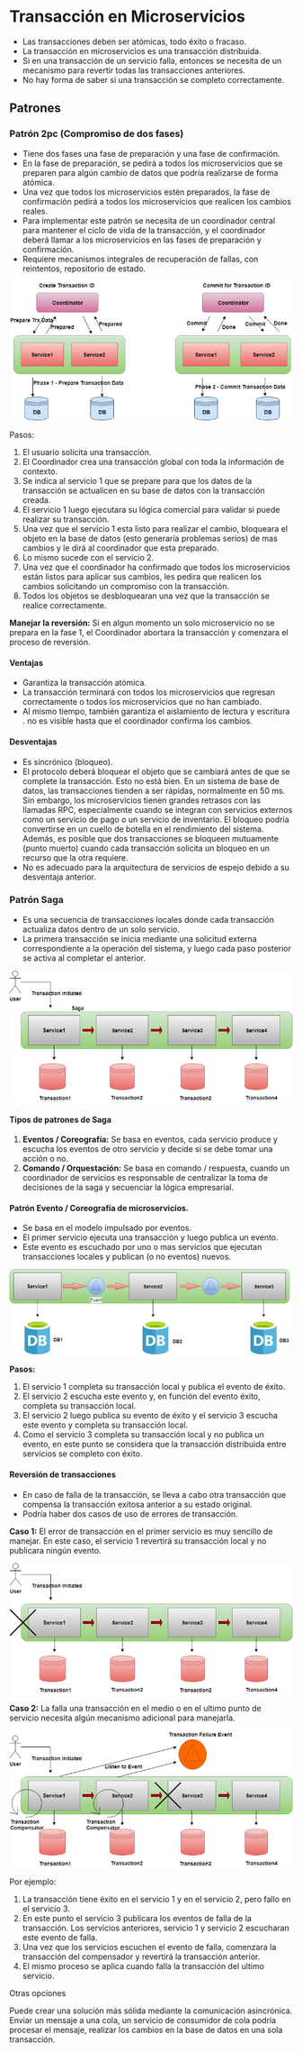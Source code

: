 # Transacción en Microservicios

* Las transacciones deben ser atómicas, todo éxito o fracaso.
* La transacción en microservicios es una transacción distribuida. 
* Si en una transacción de un servicio falla, entonces se necesita de un mecanismo para revertir todas las transacciones anteriores.
* No hay forma de saber si una transacción se completo correctamente.

## Patrones

### Patrón 2pc (Compromiso de dos fases)

* Tiene dos fases una fase de preparación y una fase de confirmación.
* En la fase de preparación, se pedirá a todos los microservicios que se preparen para algún cambio de datos que podría realizarse de forma atómica.
* Una vez que todos los microservicios estén preparados, la fase de confirmación pedirá a todos los microservicios que realicen los cambios reales.
* Para implementar este patrón se necesita de un coordinador central para mantener el ciclo de vida de la transacción, y el coordinador deberá llamar a los microservicios en las fases de preparación y confirmación.
* Requiere mecanismos integrales de recuperación de fallas, con reintentos, repositorio de estado.

<img src="./img/2pc.png" alt="img" style="zoom:100%;" />

Pasos:

1. El usuario solicita una transacción.
2. El Coordinador crea una transacción global con toda la información de contexto.
3. Se indica al servicio 1 que se prepare para que los datos de la transacción se actualicen en su base de datos con la transacción creada.
4. El servicio 1 luego ejecutara su lógica comercial para validar si puede realizar su transacción.
5. Una vez que el servicio 1 esta listo para realizar el cambio, bloqueara el objeto en la base de datos (esto generaría problemas serios) de mas cambios y le dirá al coordinador que esta preparado.
6. Lo mismo sucede con el servicio 2.
7. Una vez que el coordinador ha confirmado que todos los microservicios están listos para aplicar sus cambios, les pedira que realicen los cambios solicitando un compromiso con la transacción.
8. Todos los objetos se desbloquearan una vez que la transacción se realice correctamente.

**Manejar la reversión:** Si en algun momento un solo microservicio no se prepara en la fase 1, el Coordinador abortara la transacción y comenzara el proceso de reversión.

#### Ventajas

* Garantiza la transacción atómica.
* La transacción terminará con todos los microservicios que regresan correctamente o todos los microservicios que no han cambiado.
* Al mismo tiempo, también garantiza el aislamiento de lectura y escritura . no es visible hasta que el coordinador confirma los cambios.

#### Desventajas

* Es sincrónico (bloqueo).
* El protocolo deberá bloquear el objeto que se cambiará antes de que se complete la transacción. Esto no está bien. En un sistema de base de datos, las transacciones tienden a ser rápidas, normalmente en 50 ms. Sin embargo, los microservicios tienen grandes retrasos con las llamadas RPC, especialmente cuando se integran con servicios externos como un servicio de pago o un servicio de inventario. El bloqueo podría convertirse en un cuello de botella en el rendimiento del sistema. Además, es posible que dos transacciones se bloqueen mutuamente (punto muerto) cuando cada transacción solicita un bloqueo en un recurso que la otra requiere.
*  No es adecuado para la arquitectura de servicios de espejo debido a su desventaja anterior.



### Patrón Saga

* Es una secuencia de transacciones locales donde cada transacción actualiza datos dentro de un solo servicio.
* La primera transacción se inicia mediante una solicitud externa correspondiente a la operación del sistema, y luego cada paso posterior se activa al completar el anterior.

<img src="./img/saga.png" alt="img" style="zoom:100%;" />

#### Tipos de patrones de Saga

1. **Eventos / Coreografía:** Se basa en eventos, cada servicio produce y escucha los eventos de otro servicio y decide si se debe tomar una acción o no.
2. **Comando / Orquestación:** Se basa en comando / respuesta, cuando un coordinador de servicios es responsable de centralizar la toma de decisiones de la saga y secuenciar la lógica empresarial.

#### Patrón Evento / Coreografía de microservicios.

* Se basa en el modelo impulsado por eventos.
* El primer servicio ejecuta una transacción y luego publica un evento.
* Este evento es escuchado por uno o mas servicios que ejecutan transacciones locales y publican (o no eventos) nuevos.

<img src="./img/choreography-based-saga-success.png" alt="img" style="zoom:100%;" />

**Pasos:**

1. El servicio 1 completa su transacción local y publica el evento de éxito.
2. El servicio 2 escucha este evento y, en función del evento éxito, completa su transacción local.
3. El servicio 2 luego publica su evento de éxito y el servicio 3 escucha este evento y completa su transacción local.
4. Como el servicio 3 completa su transacción local y no publica un evento, en este punto se considera que la transacción distribuida entre servicios se completo con éxito.

#### Reversión de transacciones

* En caso de falla de la transacción, se lleva a cabo otra transacción  que compensa la transacción exitosa anterior a su estado original.
* Podría haber dos casos de uso de errores de transacción.

**Caso 1:** El error de transacción en el primer servicio es muy sencillo de manejar. En este caso, el servicio 1 revertirá su transacción local y no publicara ningún evento. 

<img src="./img/choreography-based-saga-failure1.png" alt="img" style="zoom:100%;" />

**Caso 2:** La falla una transacción en el medio o en el ultimo punto de servicio necesita algún mecanismo adicional para manejarla.

<img src="./img/choreography-based-saga-failure2.png" alt="img" style="zoom:100%;" />

Por ejemplo:

1. La transacción tiene éxito en el servicio 1 y en el servicio 2, pero fallo en el servicio 3.
2. En este punto el servicio 3 publicara los eventos de falla de la transacción. Los servicios anteriores, servicio 1 y servicio 2 escucharan este evento de falla. 
3. Una vez que los servicios escuchen el evento de falla, comenzara la transacción del compensador y revertirá la transacción anterior.
4. El mismo proceso se aplica cuando falla la transacción del ultimo servicio.



Otras opciones

Puede crear una solución más sólida mediante la comunicación asincrónica. Enviar un mensaje a una cola, un servicio de consumidor de cola podría procesar el mensaje, realizar los cambios en la base de datos en una sola transacción.
